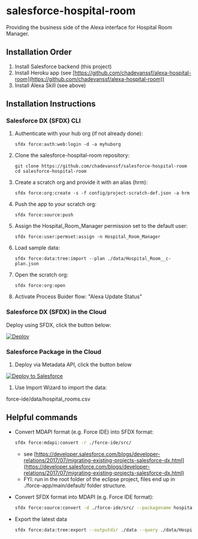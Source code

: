 # salesforce-hospital-room

Providing the business side of the Alexa interface for Hospital Room Manager.

## Installation Order

1. Install Salesforce backend (this project)
1. Install Heroku app (see [https://github.com/chadevanssf/alexa-hospital-room](https://github.com/chadevanssf/alexa-hospital-room))
1. Install Alexa Skill (see above)

## Installation Instructions

### Salesforce DX (SFDX) CLI

1. Authenticate with your hub org (if not already done):
    ```
    sfdx force:auth:web:login -d -a myhuborg
    ```

1. Clone the salesforce-hospital-room repository:
    ```
    git clone https://github.com/chadevanssf/salesforce-hospital-room
    cd salesforce-hospital-room
    ```

1. Create a scratch org and provide it with an alias (hrm):
    ```
    sfdx force:org:create -s -f config/project-scratch-def.json -a hrm
    ```

1. Push the app to your scratch org:
    ```
    sfdx force:source:push
    ```

1. Assign the Hospital_Room_Manager permission set to the default user:
    ```
    sfdx force:user:permset:assign -n Hospital_Room_Manager
    ```

1. Load sample data:
    ```
    sfdx force:data:tree:import --plan ./data/Hospital_Room__c-plan.json
    ```

1. Open the scratch org:
    ```
    sfdx force:org:open
    ```

1. Activate Process Buider flow: "Alexa Update Status"


### Salesforce DX (SFDX) in the Cloud

Deploy using SFDX, click the button below:

[![Deploy](https://deploy-to-sfdx.com/dist/assets/images/DeployToSFDX.svg)](https://deploy-to-sfdx.com/deploy?template=https://github.com/chadevanssf/salesforce-hospital-room)

### Salesforce Package in the Cloud

1. Deploy via Metadata API, click the button below

  <a href="https://githubsfdeploy.herokuapp.com"><img alt="Deploy to Salesforce"         src="https://raw.githubusercontent.com/afawcett/githubsfdeploy/master/deploy.png"></a>

1. Use Import Wizard to import the data:

  force-ide/data/hospital_rooms.csv

## Helpful commands

* Convert MDAPI format (e.g. Force IDE) into SFDX format:
  ```sh
  sfdx force:mdapi:convert -r ./force-ide/src/
  ```
  * see [https://developer.salesforce.com/blogs/developer-relations/2017/07/migrating-existing-projects-salesforce-dx.html](https://developer.salesforce.com/blogs/developer-relations/2017/07/migrating-existing-projects-salesforce-dx.html)
  * FYI: run in the root folder of the eclipse project, files end up in ./force-app/main/default/ folder structure.

* Convert SFDX format into MDAPI (e.g. Force IDE format):
  ```sh
  sfdx force:source:convert -d ./force-ide/src/ --packagename hospital-room-manager
  ```

* Export the latest data
  ```sh
  sfdx force:data:tree:export --outputdir ./data --query ./data/Hospital_Room__c-query.soql --plan
  ```
